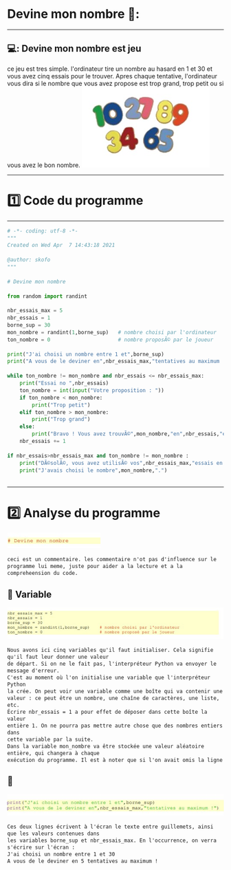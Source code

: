 # Devine mon nombre 🥇:
----------------------------------------------

## 💻: Devine mon nombre est jeu 
ce jeu est tres simple. l'ordinateur tire un nombre au hasard en 1 et 30 et vous avez cinq essais pour le trouver. Apres chaque tentative, l'ordinateur vous dira si le nombre que vous avez propose est trop grand, trop petit ou si vous avez le bon nombre.
![image](python.jpg)

---------------------------------------------------------

# :one: Code du programme

--------------------------------------------------

```python
# -*- coding: utf-8 -*-
"""
Created on Wed Apr  7 14:43:18 2021

@author: skofo
"""

# Devine mon nombre

from random import randint

nbr_essais_max = 5
nbr_essais = 1
borne_sup = 30
mon_nombre = randint(1,borne_sup)   # nombre choisi par l'ordinateur
ton_nombre = 0                      # nombre proposÃ© par le joueur

print("J'ai choisi un nombre entre 1 et",borne_sup)
print("A vous de le deviner en",nbr_essais_max,"tentatives au maximum !")

while ton_nombre != mon_nombre and nbr_essais <= nbr_essais_max:
    print("Essai no ",nbr_essais)
    ton_nombre = int(input("Votre proposition : "))
    if ton_nombre < mon_nombre:
        print("Trop petit")
    elif ton_nombre > mon_nombre:
        print("Trop grand")
    else:
        print("Bravo ! Vous avez trouvÃ©",mon_nombre,"en",nbr_essais,"essai(s)")
    nbr_essais += 1
        
if nbr_essais>nbr_essais_max and ton_nombre != mon_nombre :
    print("DÃ©solÃ©, vous avez utilisÃ© vos",nbr_essais_max,"essais en vain.")
    print("J'avais choisi le nombre",mon_nombre,".")
    
   ```


-------------------------------------------------------------

# :two: Analyse du programme 

![image](python0.jpg)
```
ceci est un commentaire. les commentaire n'ot pas d'influence sur le programme lui meme, juste pour aider a la lecture et a la compreheension du code.
```

## :apple: Variable

![image](python2.jpg)
```
Nous avons ici cinq variables qu'il faut initialiser. Cela signifie qu'il faut leur donner une valeur
de départ. Si on ne le fait pas, l'interpréteur Python va envoyer le message d'erreur.
C'est au moment où l'on initialise une variable que l'interpréteur Python
la crée. On peut voir une variable comme une boîte qui va contenir une
valeur : ce peut être un nombre, une chaîne de caractères, une liste, etc.
Écrire nbr_essais = 1 a pour effet de déposer dans cette boîte la valeur
entière 1. On ne pourra pas mettre autre chose que des nombres entiers dans
cette variable par la suite.
Dans la variable mon_nombre va être stockée une valeur aléatoire entière, qui changera à chaque
exécution du programme. Il est à noter que si l'on avait omis la ligne

```


## :apple: 

![image](python4.jpg)
```
Ces deux lignes écrivent à l'écran le texte entre guillemets, ainsi que les valeurs contenues dans
les variables borne_sup et nbr_essais_max. En l'occurrence, on verra s'écrire sur l'écran :
J'ai choisi un nombre entre 1 et 30
A vous de le deviner en 5 tentatives au maximum !

```









